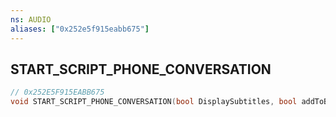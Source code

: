 ```yaml
---
ns: AUDIO
aliases: ["0x252e5f915eabb675"]
---
```

## START_SCRIPT_PHONE_CONVERSATION

```c
// 0x252E5F915EABB675
void START_SCRIPT_PHONE_CONVERSATION(bool DisplaySubtitles, bool addToBriefScreen);
```
